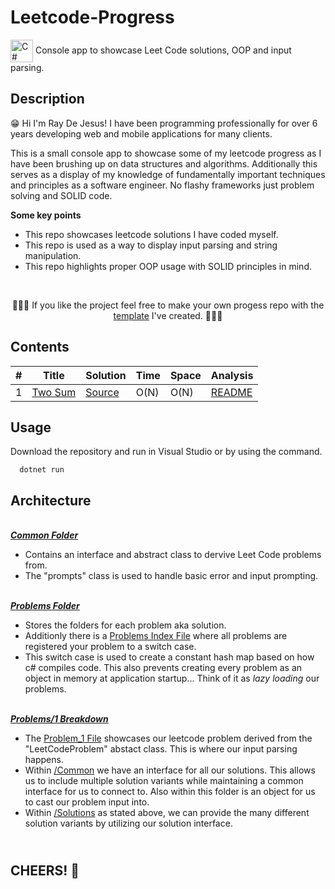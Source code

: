 # Leetcode-Progress
<a href="https://docs.microsoft.com/en-us/dotnet/csharp/" target="_blank" rel="noreferrer"><img align="center" src="https://raw.githubusercontent.com/danielcranney/readme-generator/main/public/icons/skills/csharp-colored.svg" width="36" height="36" alt="C#" /></a>
Console app to showcase Leet Code solutions, OOP and input parsing.

**Description**
------------------
😁 Hi I'm Ray De Jesus! I have been programming professionally for over 6 years developing web and mobile applications for many clients. 

This is a small console app to showcase some of my leetcode progress as I have been brushing up on data structures and algorithms. Additionally this serves as a display of my knowledge of fundamentally important techniques and principles as a software engineer. No flashy frameworks just problem solving and SOLID code.

**Some key points**
- This repo showcases leetcode solutions I have coded myself.
- This repo is used as a way to display input parsing and string manipulation.
- This repo highlights proper OOP usage with SOLID principles in mind.

</br><p align = "center">🙌🙌🙌 If you like the project feel free to make your own progess repo with the [template](https://github.com/rayraydejesus/LeetCode-CSharp-Template) I've created. 🙌🙌🙌</p>


**Contents**
------------------
| # | Title | Solution | Time | Space | Analysis |
|---| ----- | --------- | ---- | ---- | ------- |
| 1 | [Two Sum](https://leetcode.com/problems/two-sum/) | [Source](./Problems/1/Solutions/Solution_1_Hashmap.cs) | O(N) | O(N) | [README](./Problems/1/README.md) |

**Usage**
-----------
Download the repository and run in Visual Studio or by using the command.
```
  dotnet run
```

**Architecture**
-----------
</br>**<em>[Common Folder](./Common/)</em>**
- Contains an interface and abstract class to dervive Leet Code problems from.
- The "prompts" class is used to handle basic error and input prompting.
  
</br>**<em>[Problems Folder](./Problems/)</em>** 
- Stores the folders for each problem aka solution.
- Additionly there is a [Problems Index File](./Problems/ProblemsIndex.cs) where all problems are registered your problem to a switch case.
- This switch case is used to create a constant hash map based on how c# compiles code. This also prevents creating every problem as an object in memory at application startup... Think of it as <em>lazy loading</em> our problems.

</br>**<em>[Problems/1 Breakdown](./Problems/1/)</em>**
- The [Problem_1 File](./Problems/1/Problem_1.cs) showcases our leetcode problem derived from the "LeetCodeProblem" abstact class. This is where our input parsing happens.
- Within [/Common](./Problems/1/Common/) we have an interface for all our solutions. This allows us to include multiple solution variants while maintaining a common interface for us to connect to. Also within this folder is an object for us to cast our problem input into.
- Within [/Solutions](./Problems/1/Solutions/) as stated above, we can provide the many different solution variants by utilizing our solution interface.

</br><strong>CHEERS! 🍻</strong>
-------
